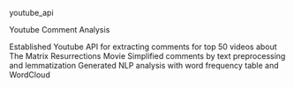 youtube_api

Youtube Comment Analysis

Established Youtube API for extracting comments for top 50 videos about The Matrix Resurrections Movie
Simplified comments by text preprocessing and lemmatization
Generated NLP analysis with word frequency table and WordCloud
